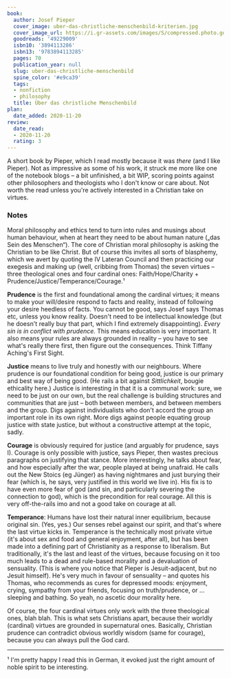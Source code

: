 ```yaml
---
book:
  author: Josef Pieper
  cover_image: uber-das-christliche-menschenbild-kriterien.jpg
  cover_image_url: https://i.gr-assets.com/images/S/compressed.photo.goodreads.com/books/1566810569l/49229009._SX318_SY475_.jpg
  goodreads: '49229009'
  isbn10: '3894113286'
  isbn13: '9783894113285'
  pages: 70
  publication_year: null
  slug: uber-das-christliche-menschenbild
  spine_color: '#e9ca39'
  tags:
  - nonfiction
  - philosophy
  title: Über das christliche Menschenbild
plan:
  date_added: 2020-11-20
review:
  date_read:
  - 2020-11-20
  rating: 3
---
```


A short book by Pieper, which I read mostly because it was *there* (and I like Pieper). Not as impressive as some of his
work, it struck me more like one of the notebook blogs – a bit unfinished, a bit WIP, scoring points against other
philosophers and theologists who I don't know or care about. Not worth the read unless you're actively interested in
a Christian take on virtues.

### Notes

Moral philosophy and ethics tend to turn into rules and musings about human behaviour, when at heart they need to be
about human nature („das Sein des Menschen“). The core of Christian moral philosophy is asking the Christian to be like
Christ. But of course this invites all sorts of blasphemy, which we avert by quoting the IV Lateran Council and then
practicing our exegesis and making up (well, cribbing from Thomas) the seven virtues – three theological ones and four
cardinal ones: Faith/Hope/Charity + Prudence/Justice/Temperance/Courage.¹

**Prudence** is the first and foundational among the cardinal virtues; it means to make your will/desire respond to
facts and reality, instead of following your desire heedless of facts. You cannot be good, says Josef says Thomas etc,
unless you know reality. Doesn't need to be intellectual knowledge (but he doesn't really buy that part, which I find
extremely disappointing). *Every sin is in conflict with prudence.* This means education is very important. It also
means your rules are always grounded in reality – you have to see what's really there first, then figure out the
consequences. Think Tiffany Aching's First Sight.

**Justice** means to live truly and honestly with our neighbours. Where prudence is our foundational condition for being
good, justice is our primary and best way of being good. (He rails a bit against *Sittlichkeit*, bougie ethicality
here.) Justice is interesting in that it is a communal work: sure, we need to be just on our own, but the real challenge
is building structures and communities that are just – both between members, and between members and the group. Digs
against individualists who don't accord the group an important role in its own right. More digs against people equating
group justice with state justice, but without a constructive attempt at the topic, sadly.

**Courage** is obviously required for justice (and arguably for prudence, says I). Courage is only possible with
justice, says Pieper, then wastes precious paragraphs on justifying that stance. More interestingly, he talks about
fear, and how especially after the war, people played at being unafraid. He calls out the New Stoics (eg Jünger) as
having nightmares and just burying their fear (which is, he says, very justified in this world we live in). His
fix is to have even more fear of god (and sin, and particularly severing the connection to god), which
is the precondition for real courage. All this is very off-the-rails imo and not a good take on courage at all.

**Temperance**: Humans have lost their natural inner equilibrium, because original sin. (Yes, yes.) Our senses rebel
against our spirit, and that's where the last virtue kicks in. Temperance is the technically most private virtue (it's
about sex and food and general enjoyment, after all), but has been made into a defining part of Christianity as a
response to liberalism. But traditionally, it's the last and least of the virtues, because focusing on it too much leads
to a dead and rule-based morality and a devaluation of sensuality. (This is where you notice that Pieper is
Jesuit-adjacent, but no Jesuit himself). He's very much in favour of sensuality – and quotes his Thomas, who recommends
as cures for depressed moods: enjoyment, crying, sympathy from your friends, focusing on truth/prudence, or … sleeping
and bathing. So yeah, no ascetic dour morality here.

Of course, the four cardinal virtues only work with the three theological ones, blah blah. This is what sets Christians
apart, because their worldly (cardinal) virtues are grounded in supernatural ones. Basically, Christian prudence can
contradict obvious worldly wisdom (same for courage), because you can always pull the God card.

-----

¹ I'm pretty happy I read this in German, it evoked just the right amount of noble spirit to be interesting.
